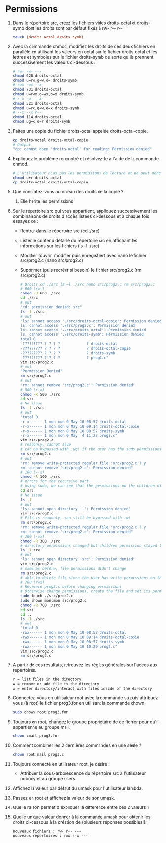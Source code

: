 # Permissions

1.  Dans le répertoire src, créez les fichiers vides droits-octal et droits-symb dont les droits sont par défaut fixés à rw- r-- r--
    ```bash
    touch {droits-octal,droits-symb}
    ```
2.  Avec la commande chmod, modifiez les droits de ces deux fichiers en parallèle en utilisant les valeurs en octal sur le fichier droits-octal et les lettres et symboles sur le fichier droits-symb de sorte qu'ils prennent successivement les valeurs ci-dessous :
    ```bash
    # rw- -w- ---
    chmod 620 droits-octal
    chmod u=rw,g=w,o= droits-symb
    # rwx -wx --x
    chmod 731 droits-octal
    chmod u=rwx,g=wx,o=x droits-symb
    # r-x -w- --x
    chmod 521 droits-octal
    chmod u=rx,g=w,o=x droits-symb
    # --x --x r--
    chmod 114 droits-octal
    chmod ug=x,o=r droits-symb
    ```
3.  Faites une copie du fichier droits-octal appelée droits-octal-copie.
    ```bash
    cp droits-octal droits-octal-copie
    # Output
    "cp: cannot open 'droits-octal' for reading: Permission denied"
    ```
4.  Expliquez le problème rencontré et résolvez-le à l'aide de la commande chmod.
    ```bash
    # L'utilisateur n'as pas les permissions de lecture et ne peut donc pas copier le fichier
    chmod u+r droits-octal
    cp droits-octal droits-octal-copie
    ```
5.  Que constatez-vous au niveau des droits de la copie ?
    1.  Elle hérite les permissions
6.  Sur le répertoire src qui vous appartient, appliquez successivement les combinaisons de droits d'accès listées ci-dessous et à chaque fois essayez de :

    -   Rentrer dans le répertoire src (cd ./src)
    -   Lister le contenu détaillé du répertoire src en affichant les informations sur les fichiers (ls –l ./src)
    -   Modifier (ouvrir, modifier puis enregistrer) avec nano le fichier src/prog2.c (nano src/prog2.c)
    -   Supprimer (puis recréer si besoin) le fichier src/prog2.c (rm src/prog2.c)

        ```bash
        # Droits cd ./src ls –l ./src nano src/prog2.c rm src/prog2.c
        # 600 (rw-)
        chmod -R 600 ./src
        cd ./src
        # out
        "cd: permission denied: src"
        ls -l ./src
        # out
        "ls: cannot access './src/droits-octal-copie': Permission denied
        ls: cannot access './src/prog2.c': Permission denied
        ls: cannot access './src/droits-octal': Permission denied
        ls: cannot access './src/droits-symb': Permission denied
        total 0
        -????????? ? ? ? ?            ? droits-octal
        -????????? ? ? ? ?            ? droits-octal-copie
        -????????? ? ? ? ?            ? droits-symb
        -????????? ? ? ? ?            ? prog2.c"
        vim src/prog2.c
        # out
        "Permission Denied"
        rm src/prog2.c
        # out
        "rm: cannot remove 'src/prog2.c': Permission denied"
        # 500 (r-x)
        chmod -R 500 ./src
        cd src
        # No issue
        ls -l ./src
        # out
        "total 0
        -r-x------ 1 mon mon 0 May 10 08:57 droits-octal
        -r-x------ 1 mon mon 0 May 10 09:14 droits-octal-copie
        -r-x------ 1 mon mon 0 May 10 08:57 droits-symb
        -r-x------ 1 mon mon 0 May  4 11:27 prog2.c"
        vim src/prog2.c
        # readonly, cannot save
        # can be bypassed with :wq! if the user has the sudo permissions
        rm src/prog2.c
        # out
        "rm: remove write-protected regular file 'src/prog2.c'? y
        rm: cannot remove 'src/prog2.c': Permission denied"
        # 100 (--x)
        chmod -R 100 ./src
        # errors for the recursive part
        # using sudo, we can see that the permissions on the children didn't change
        cd src
        # No issue
        ls -l
        # out
        "ls: cannot open directory '.': Permission denied"
        vim src/prog2.c
        # File is readonly, can still be bypassed with :w!
        rm src/prog2.c
        "rm: remove write-protected regular file 'src/prog2.c'? y
        rm: cannot remove 'src/prog2.c': Permission denied"
        # 300 (-wx)
        chmod -R 300 ./src
        # directory permissions changed but children permission stayed the same since chmod cannot read files recursively
        ls -l src
        # out
        "ls: cannot open directory 'src': Permission denied"
        vim src/prog2.c
        # same as before, file permissions didn't change
        rm src/prog2.c
        # able to delete file since the user has write permissions on the folder
        # 700 (rwx)
        # Recreate prog2.c before changing permissions
        # Otherwise change permissions, create the file and set its permissions
        sudo touch ./src/prog2.c
        sudo chown mon:mon src/prog2.c
        chmod -R 700 ./src
        cd src
        cd ..
        ls -l ./src
        # out
        "total 0
        -rwx------ 1 mon mon 0 May 10 08:57 droits-octal
        -rwx------ 1 mon mon 0 May 10 09:14 droits-octal-copie
        -rwx------ 1 mon mon 0 May 10 08:57 droits-symb
        -rwx------ 1 mon mon 0 May 10 10:29 prog2.c"
        vim src/prog2.c
        rm src/prog2.c
        ```
7.  A partir de ces résultats, retrouvez les règles générales sur l'accès aux répertoires.
    ```md
    r = list files in the directory
    w = remove or add file to the directory
    x = enter directory/interact with files inside of the directory
    ```
8.  Connectez-vous en utilisateur root avec la commande su puis attribuez-vous (à root) le fichier prog3.for en utilisant la commande chown.
    ```bash
    sudo chown root prog3.for
    ```
9.  Toujours en root, changez le groupe propriétaire de ce fichier pour qu'il appartienne au groupe mail.
    ```bash
    chown :mail prog3.for
    ```
10. Comment combiner les 2 dernières commandes en une seule ?
    ```bash
    chown root:mail prog3.c
    ```
11. Toujours connecté en utilisateur root, je désire :
    -   Attribuer la sous-arborescence du répertoire src à l'utilisateur nobody et au groupe users
12. Affichez la valeur par défaut du umask pour l'utilisateur lambda.
13. Passez en root et affichez la valeur de son umask.
14. Quelle raison permet d'expliquer la différence entre ces 2 valeurs ?
15. Quelle unique valeur donner à la commande umask pour obtenir les droits ci-dessous à la création de (plusieurs réponses possibles!):
    ```
    nouveaux fichiers : rw- r-- ---
    nouveaux répertoires : rwx r-x ---
    ```
